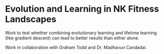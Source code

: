 # Evolution and Learning in NK Fitness Landscapes 

Work to test whether combining evolutionary learning and lifetime learning (like gradient descent) can lead to better results than either alone.

Work in collaboration with Graham Todd and Dr. Madhavun Candadai.

